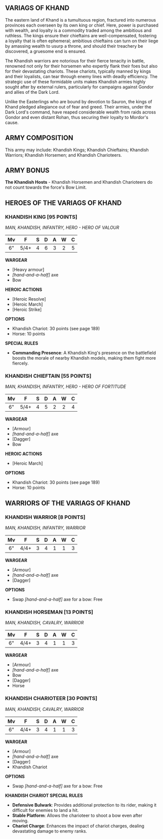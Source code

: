 ﻿## VARIAGS OF KHAND

The eastern land of Khand is a tumultuous region, fractured into numerous provinces each overseen by its own king or chief. Here, power is purchased with wealth, and loyalty is a commodity traded among the ambitious and ruthless. The kings ensure their chieftains are well-compensated, fostering a loyalty that is often ephemeral; ambitious chieftains can turn on their liege by amassing wealth to usurp a throne, and should their treachery be discovered, a gruesome end is ensured.

The Khandish warriors are notorious for their fierce tenacity in battle, renowned not only for their horsemen who expertly flank their foes but also for their devastating chariots. These chariots, typically manned by kings and their loyalists, can tear through enemy lines with deadly efficiency. The strategic use of these formidable units makes Khandish armies highly sought after by external rulers, particularly for campaigns against Gondor and allies of the Dark Lord.

Unlike the Easterlings who are bound by devotion to Sauron, the kings of Khand pledged allegiance out of fear and greed. Their armies, under the Dark Lord's command, have reaped considerable wealth from raids across Gondor and even distant Rohan, thus securing their loyalty to Mordor's cause.

## ARMY COMPOSITION

This army may include: Khandish Kings; Khandish Chieftains; Khandish Warriors; Khandish Horsemen; and Khandish Charioteers.

## ARMY BONUS

**The Khandish Hosts** - Khandish Horsemen and Khandish Charioteers do not count towards the force's Bow Limit.

## HEROES OF THE VARIAGS OF KHAND

### KHANDISH KING [95 POINTS]
*MAN, KHANDISH, INFANTRY, HERO - HERO OF VALOUR*

| Mv | F  | S | D | A | W | C |
|:--:|:--:|:-:|:--:|:-:|:-:|:-:|
| 6" | 5/4+ | 4 | 6 | 3 | 2 | 5 |

**WARGEAR**

- [Heavy armour]
- *[hand-and-a-half]* axe
- Bow

**HEROIC ACTIONS**

- [Heroic Resolve]
- [Heroic March]
- [Heroic Strike]

**OPTIONS**

- Khandish Chariot: 30 points (see page 189)
- Horse: 10 points

**SPECIAL RULES**

- **Commanding Presence**: A Khandish King's presence on the battlefield boosts the morale of nearby Khandish models, making them fight more fiercely.

### KHANDISH CHIEFTAIN [55 POINTS]
*MAN, KHANDISH, INFANTRY, HERO - HERO OF FORTITUDE*

| Mv | F  | S | D | A | W | C |
|:--:|:--:|:-:|:--:|:-:|:-:|:-:|
| 6" | 5/4+ | 4 | 5 | 2 | 2 | 4 |

**WARGEAR**

- [Armour]
- *[hand-and-a-half]* axe
- [Dagger]
- Bow

**HEROIC ACTIONS**

- [Heroic March]

**OPTIONS**

- Khandish Chariot: 30 points (see page 189)
- Horse: 10 points

## WARRIORS OF THE VARIAGS OF KHAND

### KHANDISH WARRIOR [8 POINTS]
*MAN, KHANDISH, INFANTRY, WARRIOR*

| Mv | F  | S | D | A | W | C |
|:--:|:--:|:-:|:--:|:-:|:-:|:-:|
| 6" | 4/4+ | 3 | 4 | 1 | 1 | 3 |

**WARGEAR**

- [Armour]
- *[hand-and-a-half]* axe
- [Dagger]

**OPTIONS**

- Swap *[hand-and-a-half]* axe for a bow: Free

### KHANDISH HORSEMAN [13 POINTS]
*MAN, KHANDISH, CAVALRY, WARRIOR*

| Mv | F  | S | D | A | W | C |
|:--:|:--:|:-:|:--:|:-:|:-:|:-:|
| 6" | 4/4+ | 3 | 4 | 1 | 1 | 3 |

**WARGEAR**

- [Armour]
- *[hand-and-a-half]* axe
- Bow
- [Dagger]
- Horse

### KHANDISH CHARIOTEER [30 POINTS]
*MAN, KHANDISH, CAVALRY, WARRIOR*

| Mv | F  | S | D | A | W | C |
|:--:|:--:|:-:|:--:|:-:|:-:|:-:|
| 6" | 4/4+ | 3 | 4 | 1 | 1 | 3 |

**WARGEAR**

- [Armour]
- *[hand-and-a-half]* axe
- [Dagger]
- Khandish Chariot

**OPTIONS**

- Swap *[hand-and-a-half]* axe for a bow: Free

**KHANDISH CHARIOT SPECIAL RULES**

- **Defensive Bulwark**: Provides additional protection to its rider, making it difficult for enemies to land a hit.
- **Stable Platform**: Allows the charioteer to shoot a bow even after moving.
- **Chariot Charge**: Enhances the impact of chariot charges, dealing devastating damage to enemy ranks.
